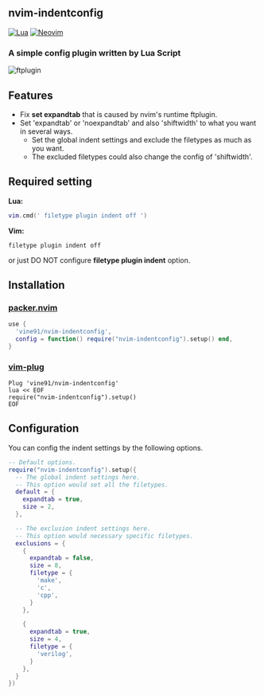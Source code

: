 ## nvim-indentconfig

[![Lua](https://img.shields.io/badge/Lua-blue.svg?style=for-the-badge&logo=lua)](http://www.lua.org)
[![Neovim](https://img.shields.io/badge/Neovim-green.svg?style=for-the-badge&logo=neovim)](https://neovim.io)

### A simple config plugin written by Lua Script
![ftplugin](https://user-images.githubusercontent.com/75081360/201606692-648c8dae-913e-4dcc-b1dd-fa7b0c0d4e10.png)

## Features
- Fix **set expandtab** that is caused by nvim's runtime ftplugin.
- Set 'expandtab' or 'noexpandtab' and also 'shiftwidth' to what you want in several ways.
  - Set the global indent settings and exclude the filetypes as much as you want.
  - The excluded filetypes could also change the config of 'shiftwidth'.


## Required setting
**Lua:**
```lua
vim.cmd(' filetype plugin indent off ')
```

**Vim:**
```vim
filetype plugin indent off
```

or just DO NOT configure **filetype plugin indent** option.


## Installation
### [packer.nvim](https://github.com/wbthomason/packer.nvim)
```lua
use {
  'vine91/nvim-indentconfig',
  config = function() require("nvim-indentconfig").setup() end,
}
```

### [vim-plug](https://github.com/junegunn/vim-plug)
```vim
Plug 'vine91/nvim-indentconfig'
lua << EOF
require("nvim-indentconfig").setup()
EOF
```


## Configuration
You can config the indent settings by the following options.
```lua
-- Default options.
require("nvim-indentconfig").setup({
  -- The global indent settings here.
  -- This option would set all the filetypes.
  default = {
    expandtab = true,
    size = 2,
  },

  -- The exclusion indent settings here.
  -- This option would necessary specific filetypes.
  exclusions = {
    {
      expandtab = false,
      size = 8,
      filetype = {
        'make',
        'c',
        'cpp',
      }
    },

    {
      expandtab = true,
      size = 4,
      filetype = {
        'verilog',
      }
    },
  }
})
```
